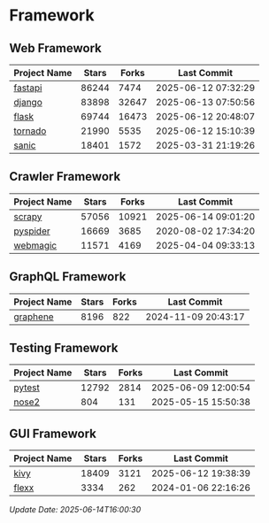 # Framework

## Web Framework
| Project Name | Stars | Forks | Last Commit |
| ------------ | ----- | ----- | ----------- |
| [fastapi](https://github.com/fastapi/fastapi) | 86244 | 7474 | 2025-06-12 07:32:29 |
| [django](https://github.com/django/django) | 83898 | 32647 | 2025-06-13 07:50:56 |
| [flask](https://github.com/pallets/flask) | 69744 | 16473 | 2025-06-12 20:48:07 |
| [tornado](https://github.com/tornadoweb/tornado) | 21990 | 5535 | 2025-06-12 15:10:39 |
| [sanic](https://github.com/sanic-org/sanic) | 18401 | 1572 | 2025-03-31 21:19:26 |

## Crawler Framework
| Project Name | Stars | Forks | Last Commit |
| ------------ | ----- | ----- | ----------- |
| [scrapy](https://github.com/scrapy/scrapy) | 57056 | 10921 | 2025-06-14 09:01:20 |
| [pyspider](https://github.com/binux/pyspider) | 16669 | 3685 | 2020-08-02 17:34:20 |
| [webmagic](https://github.com/code4craft/webmagic) | 11571 | 4169 | 2025-04-04 09:33:13 |

## GraphQL Framework
| Project Name | Stars | Forks | Last Commit |
| ------------ | ----- | ----- | ----------- |
| [graphene](https://github.com/graphql-python/graphene) | 8196 | 822 | 2024-11-09 20:43:17 |

## Testing Framework
| Project Name | Stars | Forks | Last Commit |
| ------------ | ----- | ----- | ----------- |
| [pytest](https://github.com/pytest-dev/pytest) | 12792 | 2814 | 2025-06-09 12:00:54 |
| [nose2](https://github.com/nose-devs/nose2) | 804 | 131 | 2025-05-15 15:50:38 |

## GUI Framework
| Project Name | Stars | Forks | Last Commit |
| ------------ | ----- | ----- | ----------- |
| [kivy](https://github.com/kivy/kivy) | 18409 | 3121 | 2025-06-12 19:38:39 |
| [flexx](https://github.com/flexxui/flexx) | 3334 | 262 | 2024-01-06 22:16:26 |

*Update Date: 2025-06-14T16:00:30*